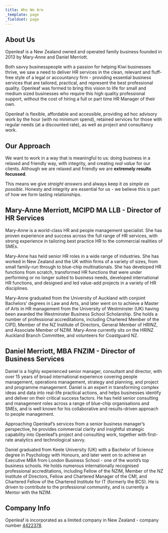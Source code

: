 ```yaml
---
title: Who We Are
_template: page
_fieldset: page
---
```


## About Us

Openleaf is a New Zealand owned and operated family business founded in 2013 by Mary-Anne and Daniel Merriott.

Both savvy businesspeople with a passion for helping Kiwi businesses thrive, we saw a need to deliver HR services in the clean, relevant and fluff-free style of a legal or accountancy firm - providing essential business services that are tailored, practical, and represent the best professional quality. Openleaf was formed to bring this vision to life for small and medium sized businesses who require this high quality professional support, without the cost of hiring a full or part time HR Manager of their own.

Openleaf is flexible, affordable and accessible, providing ad hoc advisory work by the hour (with no minimum spend), retained services for those with regular needs (at a discounted rate), as well as project and consultancy work.

## Our Approach

We want to work in a way that is meaningful to us: doing business in a relaxed and friendly way, with integrity, and creating *real value* for our clients. Although we are relaxed and friendly we are **extremely results focussed**.

This means we give *straight answers* and always keep it *as simple as possible*. Honesty and integrity are essential for us - we believe this is part of how we form lasting relationships.
  
## Mary-Anne Merriott, MCIPD MA LLB - Director of HR Services

Mary-Anne is a world-class HR and people management specialist. She has proven experience and success across the full range of HR services, with strong experience in tailoring best practice HR to the commercial realities of SMEs.

Mary-Anne has held senior HR roles in a wide range of industries. She has worked in New Zealand and the UK within firms of a variety of sizes, from small family-run through to blue-chip multinationals. She has developed HR functions from scratch, transformed HR functions that were under performing or no longer suited to business needs, developed international HR functions, and designed and led value-add projects in a variety of HR disciplines.

Mary-Anne graduated from the University of Auckland with conjoint Bachelors’ degrees in Law and Arts, and later went on to achieve a Master of Arts in HR management from the University of Westminster (UK) having been awarded the Westminster Business School Scholarship. She holds a number of professional accreditations, including Chartered Member of the CIPD, Member of the NZ Institute of Directors, General Member of HRINZ, and Associate Member of NZIM. Mary-Anne currently sits on the HRINZ Auckland Branch Committee, and volunteers for Coastguard NZ.

## Daniel Merriott, MBA FNZIM - Director of Business Services

Daniel is a highly experienced senior manager, consultant and director, with over 15 years of broad international experience covering people management, operations management, strategy and planning, and project and programme management. Daniel is an expert in transforming complex ideas and data into real-life practical actions, and helps businesses identify and deliver on their critical success factors. He has held senior consulting and management roles across a range of blue-chip organisations and SMEs, and is well known for his collaborative and results-driven approach to people management.

Approaching Openleaf’s services from a senior business manager’s perspective, he provides commercial clarity and insightful strategic capability into Openleaf’s project and consulting work, together with first-rate analytics and technological savvy. 

Daniel graduated from Keele University (UK) with a Bachelor of Science degree in Psychology with Honours,  and later went on to achieve an Executive MBA from London Business School - one of the world’s top business schools. He holds numerous internationally recognised professional accreditations, including Fellow of the NZIM, Member of the NZ Institute of Directors, Fellow and Chartered Manager of the CMI, and Chartered Fellow of the Chartered Institute for IT (formerly the BCS). He is driven to contribute to the professional community, and is currently a Mentor with the NZIM.

## Company Info

Openleaf is incorporated as a limited company in New Zealand - company number [4422378](http://www.companies.govt.nz/co/4422378 'Link to NZ Companies Office').